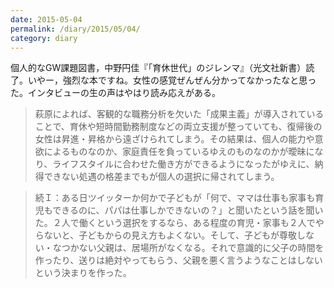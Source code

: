 ```yaml
---
date: 2015-05-04
permalink: /diary/2015/05/04/
category: diary
---
```


個人的なGW課題図書，中野円佳『「育休世代」のジレンマ』（光文社新書）読了。いやー，強烈な本ですね。女性の感覚ぜんぜん分かってなかったなと思った。インタビューの生の声はやはり読み応えがある。

> 萩原によれば、客観的な職務分析を欠いた「成果主義」が導入されていることで、育休や短時間勤務制度などの両立支援が整っていても、復帰後の女性は昇進・昇格から遠ざけられてしまう。その結果は、個人の能力や意欲によるものなのか、家庭責任を負っているゆえのものなのかが曖昧になり、ライフスタイルに合わせた働き方ができるようになったがゆえに、納得できない処遇の格差までもが個人の選択に帰されてしまう。

<!-- blockquote separation -->

> 続Ｉ：ある日ツイッターか何かで子どもが「何で、ママは仕事も家事も育児もできるのに、パパは仕事しかできないの？」と聞いたという話を聞いた。２人で働くという選択をするなら、ある程度の育児・家事も２人でやらないと、子どもからの見え方もよくない。そして、子どもが尊敬しない・なつかない父親は、居場所がなくなる。それで意識的に父子の時間を作ったり、送りは絶対やってもらう、父親を悪く言うようなことはしないという決まりを作った。
